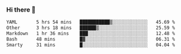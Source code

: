 ### Hi there 👋

<!--
**urzz/urzz** is a ✨ _special_ ✨ repository because its `README.md` (this file) appears on your GitHub profile.

Here are some ideas to get you started:

- 🔭 I’m currently working on ...
- 🌱 I’m currently learning ...
- 👯 I’m looking to collaborate on ...
- 🤔 I’m looking for help with ...
- 💬 Ask me about ...
- 📫 How to reach me: ...
- 😄 Pronouns: ...
- ⚡ Fun fact: ...
-->

<!--START_SECTION:waka-->

```txt
YAML       5 hrs 54 mins   ███████████▒░░░░░░░░░░░░░   45.69 %
Other      3 hrs 18 mins   ██████▒░░░░░░░░░░░░░░░░░░   25.59 %
Markdown   1 hr 36 mins    ███░░░░░░░░░░░░░░░░░░░░░░   12.48 %
Bash       48 mins         █▓░░░░░░░░░░░░░░░░░░░░░░░   06.31 %
Smarty     31 mins         █░░░░░░░░░░░░░░░░░░░░░░░░   04.04 %
```

<!--END_SECTION:waka-->
